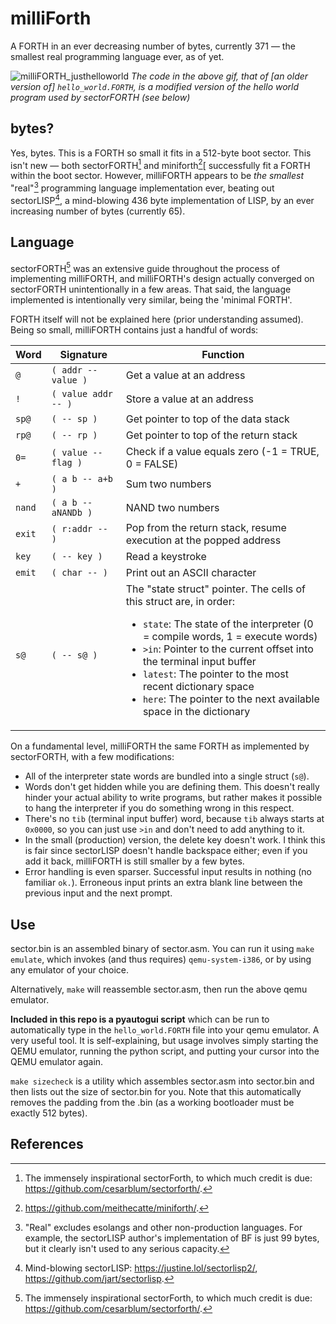 # milliForth
A FORTH in an ever decreasing number of bytes, currently 371 — the smallest real programming language ever, as of yet.

![milliFORTH_justhelloworld](https://github.com/fuzzballcat/milliForth/assets/57006511/ef3d48cf-1581-4574-8625-8d97b00acaca)
*The code in the above gif, that of \[an older version of\] `hello_world.FORTH`, is a modified version of the hello world program used by sectorFORTH (see below)*

## bytes?

Yes, bytes.  This is a FORTH so small it fits in a 512-byte boot sector.  This isn't new — both sectorFORTH[^1] and miniforth[^2][ successfully fit a FORTH within the boot sector.  However, milliFORTH appears to be *the smallest* "real"[^3] programming language implementation ever, beating out sectorLISP[^4], a mind-blowing 436 byte implementation of LISP, by an ever increasing number of bytes (currently 65).

## Language

sectorFORTH[^1] was an extensive guide throughout the process of implementing milliFORTH, and milliFORTH's design actually converged on sectorFORTH unintentionally in a few areas.  That said, the language implemented is intentionally very similar, being the 'minimal FORTH'.

FORTH itself will not be explained here (prior understanding assumed).  Being so small, milliFORTH contains just a handful of words:

| Word | Signature | Function |
| ---- | --------- | -------- |
| `@` | `( addr -- value )` | Get a value at an address |
| `!` | `( value addr -- )` | Store a value at an address |
| `sp@` | `( -- sp )` | Get pointer to top of the data stack |
| `rp@` | `( -- rp )` | Get pointer to top of the return stack |
| `0=` | `( value -- flag )` | Check if a value equals zero (-1 = TRUE, 0 = FALSE) |
| `+` | `( a b -- a+b )` | Sum two numbers |
| `nand` | `( a b -- aNANDb )` | NAND two numbers |
| `exit` | `( r:addr -- )` | Pop from the return stack, resume execution at the popped address |
| `key` | `( -- key )` | Read a keystroke |
| `emit` | `( char -- )` | Print out an ASCII character |
| `s@` | `( -- s@ )` | The "state struct" pointer.  The cells of this struct are, in order: <ul><li>`state`: The state of the interpreter (0 = compile words, 1 = execute words)</li><li>`>in`: Pointer to the current offset into the terminal input buffer</li><li>`latest`: The pointer to the most recent dictionary space</li><li>`here`: The pointer to the next available space in the dictionary</li></ul> |

On a fundamental level, milliFORTH the same FORTH as implemented by sectorFORTH, with a few modifications:

- All of the interpreter state words are bundled into a single struct (`s@`).
- Words don't get hidden while you are defining them.  This doesn't really hinder your actual ability to write programs, but rather makes it possible to hang the interpreter if you do something wrong in this respect.
- There's no `tib` (terminal input buffer) word, because `tib` always starts at `0x0000`, so you can just use `>in` and don't need to add anything to it.
- In the small (production) version, the delete key doesn't work.  I think this is fair since sectorLISP doesn't handle backspace either; even if you add it back, milliFORTH is still smaller by a few bytes.
- Error handling is even sparser.  Successful input results in nothing (no familiar `ok.`).  Erroneous input prints an extra blank line between the previous input and the next prompt.

## Use

sector.bin is an assembled binary of sector.asm.  You can run it using `make emulate`, which invokes (and thus requires) `qemu-system-i386`, or by using any emulator of your choice.

Alternatively, `make` will reassemble sector.asm, then run the above qemu emulator.

**Included in this repo is a pyautogui script** which can be run to automatically type in the `hello_world.FORTH` file into your qemu emulator.  A very useful tool.  It is self-explaining, but usage involves simply starting the QEMU emulator, running the python script, and putting your cursor into the QEMU emulator again.

`make sizecheck` is a utility which assembles sector.asm into sector.bin and then lists out the size of sector.bin for you.  Note that this automatically removes the padding from the .bin (as a working bootloader must be exactly 512 bytes).

## References
[^1]: The immensely inspirational sectorForth, to which much credit is due: https://github.com/cesarblum/sectorforth/.
[^2]: https://github.com/meithecatte/miniforth/.
[^3]: "Real" excludes esolangs and other non-production languages. For example, the sectorLISP author's implementation of BF is just 99 bytes, but it clearly isn't used to any serious capacity.
[^4]: Mind-blowing sectorLISP: https://justine.lol/sectorlisp2/, https://github.com/jart/sectorlisp.
